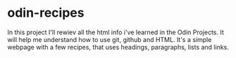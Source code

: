 # odin-recipes

In this project I'll rewiev all the html info i've learned in the Odin Projects.
It will help me understand how to use git, github and HTML.
It's a simple webpage with a few recipes, that uses headings, paragraphs, lists and links. 